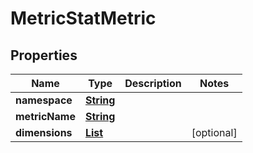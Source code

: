 

# MetricStatMetric


## Properties

| Name | Type | Description | Notes |
|------------ | ------------- | ------------- | -------------|
|**namespace** | [**String**](String.md) |  |  |
|**metricName** | [**String**](String.md) |  |  |
|**dimensions** | [**List**](List.md) |  |  [optional] |



